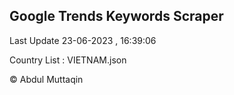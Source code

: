 

## Google Trends Keywords Scraper 
 
Last Update 23-06-2023 , 16:39:06

Country List :
VIETNAM.json



© Abdul Muttaqin 
